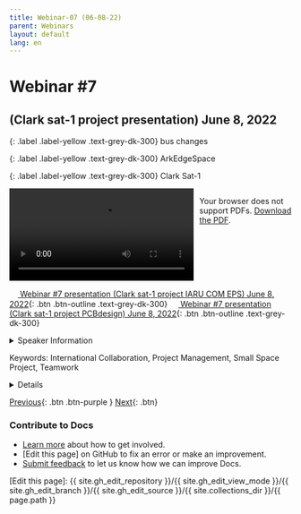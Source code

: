 ```yaml
---
title: Webinar-07 (06-08-22)
parent: Webinars
layout: default
lang: en
---
```


# Webinar #7
## (Clark sat-1 project presentation) June 8, 2022

{: .label .label-yellow .text-grey-dk-300}
bus changes

{: .label .label-yellow .text-grey-dk-300}
ArkEdgeSpace

{: .label .label-yellow .text-grey-dk-300}
Clark Sat-1

<div style="display: flex; gap: 10px; align-items: flex-start;">
  <!-- Video Section -->
  <div style="flex: 2; max-width: 66%;">
    <video controls width="100%" height="auto">
      <source src="https://birds-project.com/open-source/video/birds_bus_opensource_webinar_7.mp4" type="video/mp4">
      Your browser does not support the video tag.
    </video>
  </div>

  <!-- Chat Section -->
  <div style="flex: 1; max-width: 33%;">
    <object 
      data="https://birds-project.com/open-source/pdf/BIRDS_BUS_Opensource_2022_06_08_chat.pdf" 
      type="application/pdf" 
      width="100%" 
      height="275px">
      <p>Your browser does not support PDFs. <a href="https://birds-project.com/open-source/pdf/BIRDS_BUS_Opensource_2022_06_08_chat.pdf">Download the PDF</a>.</p>
    </object>
  </div>
</div>


<!-- Download Presentation -->
[<img src="https://raw.githubusercontent.com/FortAwesome/Font-Awesome/6.x/svgs/regular/circle-down.svg" width="15" height="15"> Webinar #7 presentation (Clark sat-1 project IARU COM EPS) June 8, 2022](https://birds-project.com/open-source/pdf/220608_Clark_sat-1_project_presentation_IARU_COM_EPS_revB.pdf){: .btn .btn-outline .text-grey-dk-300}
[<img src="https://raw.githubusercontent.com/FortAwesome/Font-Awesome/6.x/svgs/regular/circle-down.svg" width="15" height="15"> Webinar #7 presentation (Clark sat-1 project PCBdesign) June 8, 2022](https://birds-project.com/open-source/pdf/220608_Clark_sat-1_project_PCBdesign.pdf){: .btn .btn-outline .text-grey-dk-300}


<details markdown="block">
<summary>Speaker Information</summary>
Masanobu Tsuji from ArkEdgeSpace 

Kent Nakazawa from ArkEdgeSpace 
</details>

Keywords: International Collaboration, Project Management, Small Space Project, Teamwork

<details markdown="block">
<summary>Details</summary>
Masanobu Tsuji from ArkEdgeSpace talked about the changes from BIRDS to the Clark Sat-1 project in his presentation titled "Outline of Clark Sat-1 and changed from BIRDS original design".

Kent Nakazawa from ArkEdgeSpace talked about the hardware PCB changes from BIRDS to the Clark Sat-1 project.
</details>

[Previous]({{site.url}}//resources/webinars/webinar-06){: .btn .btn-purple }
[Next]({{site.url}}/resources/webinars/webinar-08/){: .btn}


### Contribute to Docs
- [Learn more] about how to get involved.
- [Edit this page] on GitHub to fix an error or make an improvement.
- [Submit feedback] to let us know how we can improve Docs.


[Submit feedback]: https://github.com/BIRDSOpenSource/BIRDSOpenSource.github.io/issues/new?template=Blank+issue
[Learn more]: {{site.url}}/contribute.hmtl
[Edit this page]:  {{ site.gh_edit_repository }}/{{ site.gh_edit_view_mode }}/{{ site.gh_edit_branch }}/{{ site.gh_edit_source }}/{{ site.collections_dir }}/{{ page.path }}
